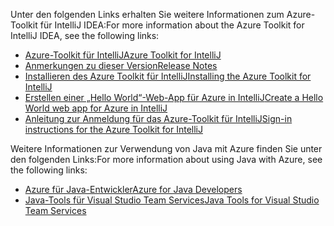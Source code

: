 <span data-ttu-id="42037-101">Unter den folgenden Links erhalten Sie weitere Informationen zum Azure-Toolkit für IntelliJ IDEA:</span><span class="sxs-lookup"><span data-stu-id="42037-101">For more information about the Azure Toolkit for IntelliJ IDEA, see the following links:</span></span> 

* [<span data-ttu-id="42037-102">Azure-Toolkit für IntelliJ</span><span class="sxs-lookup"><span data-stu-id="42037-102">Azure Toolkit for IntelliJ</span></span>](../intellij/azure-toolkit-for-intellij.md) 
* [<span data-ttu-id="42037-103">Anmerkungen zu dieser Version</span><span class="sxs-lookup"><span data-stu-id="42037-103">Release Notes</span></span>](https://github.com/Microsoft/azure-tools-for-java/releases) 
* [<span data-ttu-id="42037-104">Installieren des Azure Toolkit für IntelliJ</span><span class="sxs-lookup"><span data-stu-id="42037-104">Installing the Azure Toolkit for IntelliJ</span></span>](../intellij/azure-toolkit-for-intellij-installation.md) 
* [<span data-ttu-id="42037-105">Erstellen einer „Hello World“-Web-App für Azure in IntelliJ</span><span class="sxs-lookup"><span data-stu-id="42037-105">Create a Hello World web app for Azure in IntelliJ</span></span>](../intellij/azure-toolkit-for-intellij-create-hello-world-web-app.md) 
* [<span data-ttu-id="42037-106">Anleitung zur Anmeldung für das Azure-Toolkit für IntelliJ</span><span class="sxs-lookup"><span data-stu-id="42037-106">Sign-in instructions for the Azure Toolkit for IntelliJ</span></span>](../intellij/azure-toolkit-for-intellij-sign-in-instructions.md) 

<span data-ttu-id="42037-107">Weitere Informationen zur Verwendung von Java mit Azure finden Sie unter den folgenden Links:</span><span class="sxs-lookup"><span data-stu-id="42037-107">For more information about using Java with Azure, see the following links:</span></span> 

* [<span data-ttu-id="42037-108">Azure für Java-Entwickler</span><span class="sxs-lookup"><span data-stu-id="42037-108">Azure for Java Developers</span></span>](https://docs.microsoft.com/java/azure/) 
* [<span data-ttu-id="42037-109">Java-Tools für Visual Studio Team Services</span><span class="sxs-lookup"><span data-stu-id="42037-109">Java Tools for Visual Studio Team Services</span></span>](https://java.visualstudio.com/) 
<!-- TODO: Add URLs for Java in VSCode here --> 

